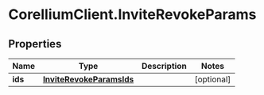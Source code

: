 # CorelliumClient.InviteRevokeParams

## Properties

Name | Type | Description | Notes
------------ | ------------- | ------------- | -------------
**ids** | [**InviteRevokeParamsIds**](InviteRevokeParamsIds.md) |  | [optional] 


